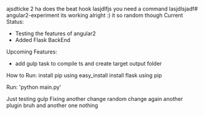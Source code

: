 
ajsdticke 2
ha does the beat hook
lasjdlfjs you need a command
lasjdlsjadf# angular2-experiment
its working alright :)
it so random though
Current Status:
- Testing the features of angular2
- Added Flask BackEnd

Upcoming Features:
- add gulp task to compile ts and create target output folder

How to Run:
install pip using easy_install
install flask using pip

Run: 'python main.py'

Just testing gulp Fixing another change random change again
another plugin bruh and another one nothing